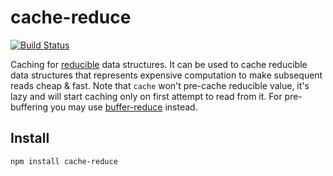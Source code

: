 # cache-reduce

[![Build Status](https://secure.travis-ci.org/Gozala/cache-reduce.png)](http://travis-ci.org/Gozala/cache-reduce)

Caching for [reducible][] data structures. It can be used to cache
reducible data structures that represents expensive computation to make
subsequent reads cheap & fast. Note that `cache` won't pre-cache reducible
value, it's lazy and will start caching only on first attempt to read from
it. For pre-buffering you may use [buffer-reduce][] instead.

## Install

    npm install cache-reduce

[reducible]:https://github.com/Gozala/reducible
[buffer-reduce]:https://github.com/Gozala/buffer-reduce
